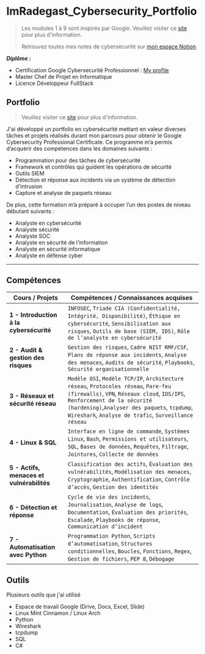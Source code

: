 # ImRadegast_Cybersecurity_Portfolio

>Les modules 1 à 9 sont inspirés par Google. Veuillez visiter ce [site](https://www.coursera.org/professional-certificates/google-cybersecurity) pour plus d'information.

>Retrouvez toutes mes notes de cybersécurité sur [mon espace Notion](https://www.notion.so/Cybers-curit-et-certification-2830523d51f480f585daf73d3ccec1ea?source=copy_link).


 _**Diplôme :**_
- Certification Google Cybersecurité Professionnel : [My profile](https://www.coursera.org/learner/imradegast)
- Master Chef de Projet en Informatique 
- Licence Développeur FullStack
 
## Portfolio

>Veuillez visiter ce [site](https://www.coursera.org/professional-certificates/google-cybersecurity) pour plus d'information. 

J'ai développé un portfolio en cybersécurité mettant en valeur diverses tâches et projets réalisés durant mon parcours pour obtenir le Google Cybersecurity Professional Certificate. Ce programme m’a permis d’acquérir des compétences dans les domaines suivants :

- Programmation pour des tâches de cybersécurité  
- Framework et contrôles qui guident les opérations de sécurité  
- Outils SIEM 
- Détection et réponse aux incidents via un système de détection d'intrusion  
- Capture et analyse de paquets réseau  

De plus, cette formation m’a préparé à occuper l’un des postes de niveau débutant suivants :

- Analyste en cybersécurité  
- Analyste sécurité  
- Analyste SOC  
- Analyste en sécurité de l'information  
- Analyste en sécurité informatique  
- Analyste en défense cyber  

---

## Compétences

| **Cours / Projets** | **Compétences / Connaissances acquises** |
|---------------------|-------------------------------------------|
| **1 - Introduction à la cybersécurité** | `INFOSEC`, `Triade CIA (Confidentialité, Intégrité, Disponibilité)`, `Éthique en cybersécurité`, `Sensibilisation aux risques`, `Outils de base (SIEM, IDS)`, `Rôle de l’analyste en cybersécurité` |
| **2 - Audit & gestion des risques** | `Gestion des risques`, `Cadre NIST RMF/CSF`, `Plans de réponse aux incidents`, `Analyse des menaces`, `Audits de sécurité`, `Playbooks`, `Sécurité organisationnelle` |
| **3 - Réseaux et sécurité réseau** | `Modèle OSI`, `Modèle TCP/IP`, `Architecture réseau`, `Protocoles réseau`, `Pare-feu (firewalls)`, `VPN`, `Réseaux cloud`, `IDS/IPS`, `Renforcement de la sécurité (hardening)`,`Analyser des paquets`, `tcpdump`, `Wireshark`, `Analyse de trafic`, `Surveillance réseau`|
| **4 - Linux & SQL** | `Interface en ligne de commande`, `Systèmes Linux`, `Bash`, `Permissions et utilisateurs`, `SQL`, `Bases de données`, `Requêtes`, `Filtrage`, `Jointures`, `Collecte de données` |
| **5 - Actifs, menaces et vulnérabilités** | `Classification des actifs`, `Évaluation des vulnérabilités`, `Modélisation des menaces`, `Cryptographie`, `Authentification`, `Contrôle d’accès`, `Gestion des identités` |
| **6 - Détection et réponse** | `Cycle de vie des incidents`, `Journalisation`, `Analyse de logs`, `Documentation`, `Évaluation des priorités`, `Escalade`, `Playbooks de réponse`, `Communication d’incident` |`Systèmes de détection d’intrusion (IDS) : Suricata`, `SIEM : Splunk, Google Chronicle`, `Corrélation de logs`, `Alertes de sécurité`, `Détection d’anomalies`, `Surveillance des événements`,`tcpdump`, `Wireshark` |
| **7 - Automatisation avec Python** | `Programmation Python`, `Scripts d’automatisation`, `Structures conditionnelles`, `Boucles`, `Fonctions`, `Regex`, `Gestion de fichiers`, `PEP 8`, `Débogage` |


## Outils

Plusieurs outils que j'ai utilisé
 - Espace de travail Google (Drive, Docs, Excel, Slide)
 - Linux Mint Cinnamon / Linux Arch
 - Python
 - Wireshark
 - tcpdump
 - SQL
 - C#
